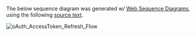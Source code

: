 The below sequence diagram was generated w/ [Web Sequence Diagrams](https://www.websequencediagrams.com/), using the following [source text](http://gitlab.fsw.com/snippets/10).

![oAuth_AccessToken_Refresh_Flow](http://gitlab.fsw.com/tfs/library/uploads/29a223f2977302f73950bc4d1fc00a30/oAuth_AccessToken_Refresh_Flow.png)
